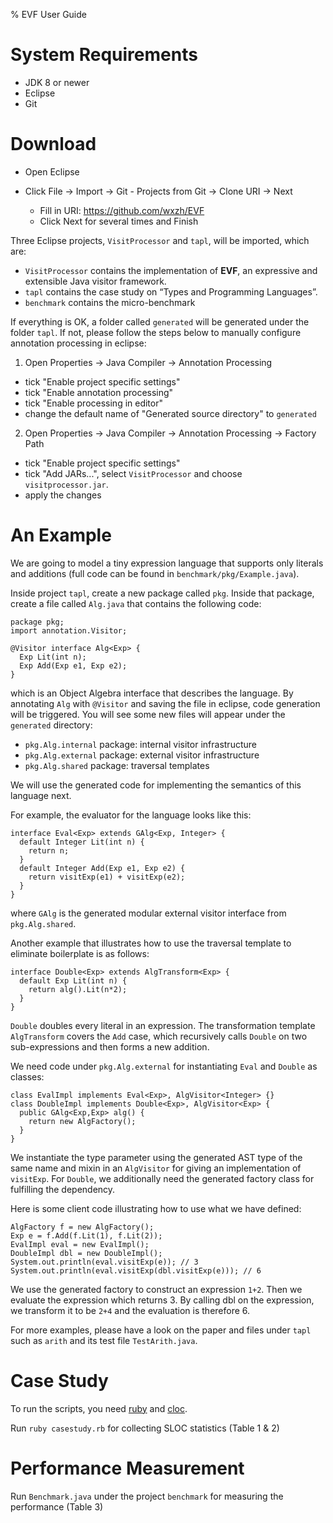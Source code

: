 % EVF User Guide

System Requirements
===================

- JDK 8 or newer
- Eclipse
- Git

Download
========

- Open Eclipse
- Click File -> Import -> Git - Projects from Git -> Clone URI -> Next

  - Fill in URI: https://github.com/wxzh/EVF
  - Click Next for several times and Finish

Three Eclipse projects, `VisitProcessor` and `tapl`, will be imported, which are:

- `VisitProcessor` contains the implementation of **EVF**, an expressive and extensible Java visitor framework.
- `tapl` contains the case study on “Types and Programming Languages”.
- `benchmark` contains the micro-benchmark

If everything is OK, a folder called `generated` will be generated under the folder `tapl`.
If not, please follow the steps below to manually configure annotation processing in eclipse:

1.  Open Properties -> Java Compiler -> Annotation Processing
  - tick "Enable project specific settings"
  - tick "Enable annotation processing"
  - tick "Enable processing in editor"
  - change the default name of "Generated source directory" to `generated`

2.  Open Properties -> Java Compiler -> Annotation Processing -> Factory Path
  - tick "Enable project specific settings"
  - tick "Add JARs...", select `VisitProcessor` and choose `visitprocessor.jar`.
  - apply the changes

An Example
==========

We are going to model a tiny expression language that supports only literals and additions (full code can be found in `benchmark/pkg/Example.java`).

Inside project `tapl`, create a new package called `pkg`.
Inside that package, create a file called `Alg.java` that contains the following code:

```
package pkg;
import annotation.Visitor;

@Visitor interface Alg<Exp> {
  Exp Lit(int n);
  Exp Add(Exp e1, Exp e2);
}
```

which is an Object Algebra interface that describes the language.
By annotating `Alg` with `@Visitor` and saving the file in eclipse, code generation will be triggered.
You will see some new files will appear under the `generated` directory:

- `pkg.Alg.internal` package: internal visitor infrastructure
- `pkg.Alg.external` package: external visitor infrastructure
- `pkg.Alg.shared` package:  traversal templates

We will use the generated code for implementing the semantics of this language next.

For example, the evaluator for the language looks like this:

```
interface Eval<Exp> extends GAlg<Exp, Integer> {
  default Integer Lit(int n) {
    return n;
  }
  default Integer Add(Exp e1, Exp e2) {
    return visitExp(e1) + visitExp(e2);
  }
}
```
where `GAlg` is the generated modular external visitor interface from `pkg.Alg.shared`.

Another example that illustrates how to use the traversal template to eliminate boilerplate is as follows:

```
interface Double<Exp> extends AlgTransform<Exp> {
  default Exp Lit(int n) {
    return alg().Lit(n*2);
  }
}
```

`Double` doubles every literal in an expression. The transformation template `AlgTransform` covers the `Add` case, which recursively calls `Double` on two sub-expressions and then forms a new addition.

We need code under `pkg.Alg.external` for instantiating `Eval` and `Double` as classes:

```
class EvalImpl implements Eval<Exp>, AlgVisitor<Integer> {}
class DoubleImpl implements Double<Exp>, AlgVisitor<Exp> {
  public GAlg<Exp,Exp> alg() {
    return new AlgFactory();
  }
}
```
We instantiate the type parameter using the generated AST type of the same name and mixin in an `AlgVisitor` for giving an implementation of `visitExp`.
For `Double`, we additionally need the generated factory class for fulfilling the dependency.

Here is some client code illustrating how to use what we have defined:

```
AlgFactory f = new AlgFactory();
Exp e = f.Add(f.Lit(1), f.Lit(2));
EvalImpl eval = new EvalImpl();
DoubleImpl dbl = new DoubleImpl();
System.out.println(eval.visitExp(e)); // 3
System.out.println(eval.visitExp(dbl.visitExp(e))); // 6
```

We use the generated factory to construct an expression `1+2`.
Then we evaluate the expression which returns 3.
By calling dbl on the expression, we transform it to be `2+4` and the evaluation is therefore 6.

For more examples, please have a look on the paper and files under `tapl` such as `arith` and its test file `TestArith.java`.

Case Study
===

To run the scripts, you need [ruby](https://www.ruby-lang.org/en/downloads/) and [cloc](https://github.com/AlDanial/cloc).

Run `ruby casestudy.rb` for collecting SLOC statistics (Table 1 & 2)

Performance Measurement
===

Run `Benchmark.java` under the project `benchmark` for measuring the performance (Table 3)
